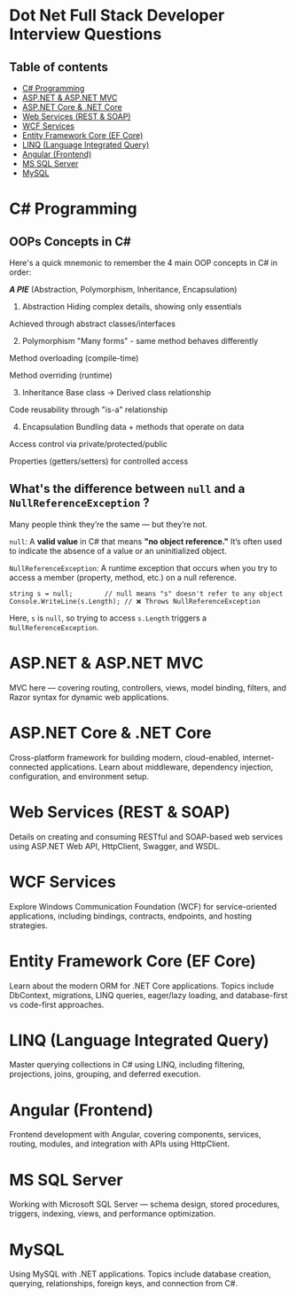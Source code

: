 # Dot Net Full Stack Developer Interview Questions



## Table of contents
- [C# Programming](#c-programming)
- [ASP.NET & ASP.NET MVC](#aspnet--aspnet-mvc)
- [ASP.NET Core & .NET Core](#aspnet-core--net-core)
- [Web Services (REST & SOAP)](#web-services-rest--soap)
- [WCF Services](#wcf-services)
- [Entity Framework Core (EF Core)](#entity-framework-core-ef-core)
- [LINQ (Language Integrated Query)](#linq-language-integrated-query)
- [Angular (Frontend)](#angular-frontend)
- [MS SQL Server](#ms-sql-server)
- [MySQL](#mysql)

# C# Programming

## OOPs Concepts in C#
Here's a quick mnemonic to remember the 4 main OOP concepts in C# in order:

**_A PIE_** (Abstraction, Polymorphism, Inheritance, Encapsulation)

1. Abstraction
Hiding complex details, showing only essentials

Achieved through abstract classes/interfaces

2. Polymorphism
"Many forms" - same method behaves differently

Method overloading (compile-time)

Method overriding (runtime)

3. Inheritance
Base class → Derived class relationship

Code reusability through "is-a" relationship

4. Encapsulation
Bundling data + methods that operate on data

Access control via private/protected/public

Properties (getters/setters) for controlled access

## What's the difference between `null` and a `NullReferenceException` ?
Many people think they’re the same — but they’re not.

`null`: A **valid value** in C# that means **"no object reference."**
It’s often used to indicate the absence of a value or an uninitialized object.

`NullReferenceException`: A runtime exception that occurs when you try to access a member (property, method, etc.) on a null reference.

```
string s = null;        // null means "s" doesn't refer to any object
Console.WriteLine(s.Length); // ❌ Throws NullReferenceException
```

Here, `s` is `null`, so trying to access `s.Length` triggers a `NullReferenceException`.

# ASP.NET & ASP.NET MVC
MVC here — covering routing, controllers, views, model binding, filters, and Razor syntax for dynamic web applications.

# ASP.NET Core & .NET Core
Cross-platform framework for building modern, cloud-enabled, internet-connected applications. Learn about middleware, dependency injection, configuration, and environment setup.

# Web Services (REST & SOAP)
Details on creating and consuming RESTful and SOAP-based web services using ASP.NET Web API, HttpClient, Swagger, and WSDL.

# WCF Services
Explore Windows Communication Foundation (WCF) for service-oriented applications, including bindings, contracts, endpoints, and hosting strategies.

# Entity Framework Core (EF Core)
Learn about the modern ORM for .NET Core applications. Topics include DbContext, migrations, LINQ queries, eager/lazy loading, and database-first vs code-first approaches.

# LINQ (Language Integrated Query)
Master querying collections in C# using LINQ, including filtering, projections, joins, grouping, and deferred execution.

# Angular (Frontend)
Frontend development with Angular, covering components, services, routing, modules, and integration with APIs using HttpClient.

# MS SQL Server
Working with Microsoft SQL Server — schema design, stored procedures, triggers, indexing, views, and performance optimization.



# MySQL
Using MySQL with .NET applications. Topics include database creation, querying, relationships, foreign keys, and connection from C#.

